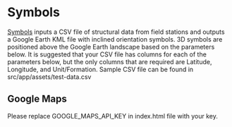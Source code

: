 # Symbols

[Symbols](http://csmgeo.csm.jmu.edu/Geollab/Whitmeyer/geode/symbols/) inputs a CSV file of structural data from field stations and outputs a Google Earth KML file with inclined orientation symbols. 3D symbols are positioned above the Google Earth landscape based on the parameters below. It is suggested that your CSV file has columns for each of the parameters below, but the only columns that are required are Latitude, Longitude, and Unit/Formation. Sample CSV file can be found in src/app/assets/test-data.csv

## Google Maps
Please replace GOOGLE_MAPS_API_KEY in index.html file with your key.